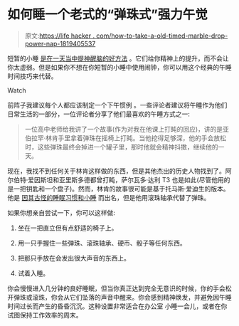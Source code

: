 # 如何睡一个老式的“弹珠式”强力午觉

> 原文:[https://life hacker . com/how-to-take-a-old-timed-marble-drop-power-nap-1819405537](https://lifehacker.com/how-to-take-an-old-fashioned-marble-drop-power-nap-1819405537)

短暂的小睡 [是在一天当中提神醒脑的好方法](https://lifehacker.com/how-and-why-to-power-nap-297258) 。它们给你精神上的提升，而不会让你太虚弱。但是如果你不想在你短暂的小睡中使用闹钟，你可以用这个经典的午睡时间技巧来代替。

Watch

前阵子我建议每个人都应该制定一个下午惯例 。一些评论者建议将午睡作为他们日常生活的一部分，一位评论者分享了他们最喜欢的午睡方式之一:

> 一位高中老师给我讲了一个故事(作为对我在他课上打盹的回应)，讲的是亚伯拉罕·林肯手里拿着弹珠在摇椅上打盹。当他挖得足够深，他的手会放松时，这些弹珠最终会掉进一个罐子里，那时他就会精神抖擞，继续他的一天。

现在，我找不到任何关于林肯这样做的东西，但是其他杰出的历史人物找到了。阿尔伯特·爱因斯坦和亚里斯多德都曾打盹，萨尔瓦多·达利 T3 也是如此(尽管他用的是一把钥匙和一个盘子)。然而，林肯的故事很可能是基于托马斯·爱迪生的版本。他是 [因其古怪的睡眠习惯和小睡](https://www.brainpickings.org/2013/02/11/thomas-edison-on-sleep-and-success/) 而出名，但是他用滚珠轴承代替了弹珠。

如果你想亲自尝试一下，你可以这样做:

1.  坐在一把直立但有点舒适的椅子上。

2.  用一只手握住一些弹珠、滚珠轴承、硬币、骰子等任何东西。

3.  把那只手放在会发出很大声音的东西上。

4.  试着入睡。

你会慢慢进入几分钟的良好睡眠，但当你真正达到完全无意识的时候，你的手会松开弹珠或滚珠，你会从它们坠落的声音中醒来。你会感到精神焕发，并避免因午睡时间过长而产生的昏昏沉沉。这种设置非常适合在办公室 小睡一会儿，或者在你试图保持工作效率的周末。